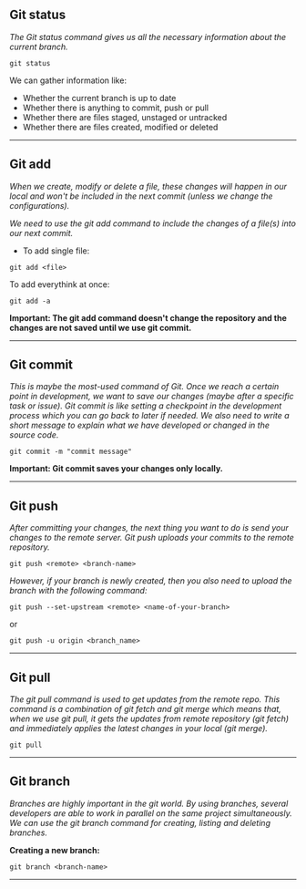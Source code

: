 ## **Git status** 
_The Git status command gives us all the necessary information about the current branch._
```
git status
```
We can gather information like:

*  Whether the current branch is up to date
* Whether there is anything to commit, push or pull
* Whether there are files staged, unstaged or untracked
* Whether there are files created, modified or deleted
-----

## **Git add**
_When we create, modify or delete a file, these changes will happen in our local and won't be included in the next commit (unless we change the configurations)._

_We need to use the git add command to include the changes of a file(s) into our next commit._
* To add single file:
```
git add <file>
```
To add everythink at once:
```
git add -a
```
**Important: The git add command doesn't change the repository and the changes are not saved until we use git commit.**

----

## **Git commit**
_This is maybe the most-used command of Git. Once we reach a certain point in development, we want to save our changes (maybe after a specific task or issue).
Git commit is like setting a checkpoint in the development process which you can go back to later if needed.
We also need to write a short message to explain what we have developed or changed in the source code._
```
git commit -m "commit message"
```
**Important: Git commit saves your changes only locally.**

---

## **Git push**

_After committing your changes, the next thing you want to do is send your changes to the remote server. Git push uploads your commits to the remote repository._
```
git push <remote> <branch-name>
```
_However, if your branch is newly created, then you also need to upload the branch with the following command:_
```
git push --set-upstream <remote> <name-of-your-branch>
```
or

```
git push -u origin <branch_name>
```
---

## **Git pull**
_The git pull command is used to get updates from the remote repo. This command is a combination of git fetch and git merge which means that, when we use git pull, it gets the updates from remote repository (git fetch) and immediately applies the latest changes in your local (git merge)._

```
git pull
```
---
## **Git branch**
_Branches are highly important in the git world. By using branches, several developers are able to work in parallel on the same project simultaneously. We can use the git branch command for creating, listing and deleting branches._

**Creating a new branch:**
```
git branch <branch-name>
```
---






















